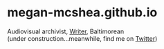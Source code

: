 # megan-mcshea.github.io
Audiovisual archivist, [Writer](https://www.publishinggenius.com/product/steep-in-the-boil/), Baltimorean
<br>(under construction...meanwhile, find me on [Twitter](https://twitter.com/meganmcshea))
